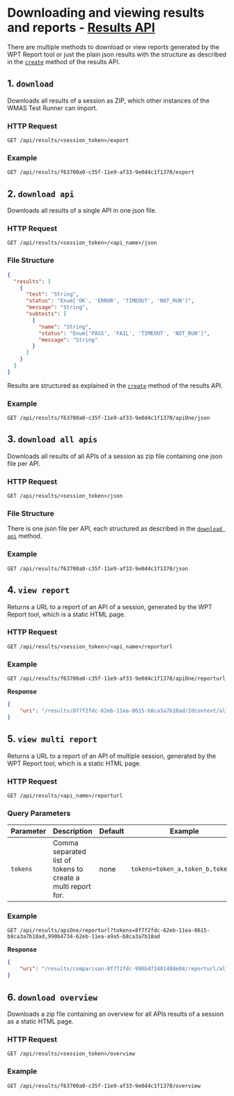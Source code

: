 # Downloading and viewing results and reports - [Results API](../README.md#results-api)

There are multiple methods to download or view reports generated by the WPT 
Report tool or just the plain json results with the structure as described in 
the [`create`](./create.md) method of the results API.

## 1. `download`

Downloads all results of a session as ZIP, which other instances of the WMAS 
Test Runner can import.

### HTTP Request

`GET /api/results/<session_token>/export`

### Example

`GET /api/results/f63700a0-c35f-11e9-af33-9e0d4c1f1370/export`

## 2. `download api`

Downloads all results of a single API in one json file.

### HTTP Request

`GET /api/results/<session_token>/<api_name>/json`

### File Structure

```json
{
  "results": [
    {
      "test": "String",
      "status": "Enum['OK', 'ERROR', 'TIMEOUT', 'NOT_RUN']",
      "message": "String",
      "subtests": [
        {
          "name": "String",
          "status": "Enum['PASS', 'FAIL', 'TIMEOUT', 'NOT_RUN']",
          "message": "String"
        }
      ]
    }
  ]
}
```

Results are structured as explained in the [`create`](./create.md) method of the results API.

### Example

`GET /api/results/f63700a0-c35f-11e9-af33-9e0d4c1f1370/apiOne/json`

## 3. `download all apis`

Downloads all results of all APIs of a session as zip file containing one json file per API.

### HTTP Request

`GET /api/results/<session_token>/json`

### File Structure

There is one json file per API, each structured as described in the [`download api`](#download-api) method.

### Example

`GET /api/results/f63700a0-c35f-11e9-af33-9e0d4c1f1370/json`

## 4. `view report`

Returns a URL to a report of an API of a session, generated by the WPT Report tool, which is a static HTML page.

### HTTP Request

`GET /api/results/<session_token>/<api_name>/reporturl`

### Example

`GET /api/results/f63700a0-c35f-11e9-af33-9e0d4c1f1370/apiOne/reporturl`

**Response**

```json
{
    "uri": "/results/8f7f2fdc-62eb-11ea-8615-b8ca3a7b18ad/2dcontext/all.html"
}
```

## 5. `view multi report`

Returns a URL to a report of an API of multiple session, generated by the WPT Report tool, which is a static HTML page.

### HTTP Request

`GET /api/results/<api_name>/reporturl`

### Query Parameters

| Parameter | Description                                                  | Default | Example                          |
| --------- | ------------------------------------------------------------ | ------- | -------------------------------- |
| `tokens`  | Comma separated list of tokens to create a multi report for. | none    | `tokens=token_a,token_b,token_c` |

### Example

`GET /api/results/apiOne/reporturl?tokens=8f7f2fdc-62eb-11ea-8615-b8ca3a7b18ad,990b4734-62eb-11ea-a9a5-b8ca3a7b18ad`

**Response**

```json
{
    "uri": "/results/comparison-8f7f2fdc-990b473401488e04/reporturl/all.html"
}
```

## 6. `download overview`

Downloads a zip file containing an overview for all APIs results of a session as a static HTML page.

### HTTP Request

`GET /api/results/<session_token>/overview`

### Example

`GET /api/results/f63700a0-c35f-11e9-af33-9e0d4c1f1370/overview`
